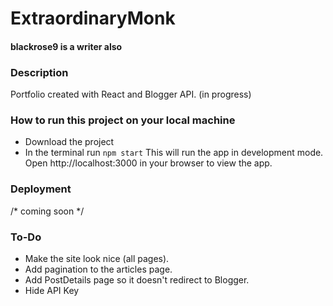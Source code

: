 # ExtraordinaryMonk
#### blackrose9 is a writer also

### Description
Portfolio created with React and Blogger API. (in progress)

### How to run this project on your local machine
* Download the project
* In the terminal run `npm start`
This will run the app in development mode.
Open http://localhost:3000 in your browser to view the app.

### Deployment 
/* coming soon */

### To-Do
* Make the site look nice (all pages).
* Add pagination to the articles page.
* Add PostDetails page so it doesn't redirect to Blogger.
* Hide API Key